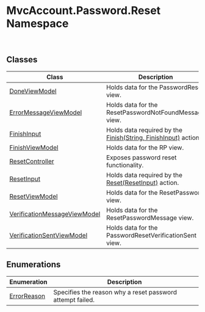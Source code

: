 MvcAccount.Password.Reset Namespace
===================================
 


Classes
-------

Class                              | Description                                                         
---------------------------------- | ------------------------------------------------------------------- 
[DoneViewModel][1]                 | Holds data for the PasswordReset view.                              
[ErrorMessageViewModel][2]         | Holds data for the ResetPasswordNotFoundMessage view.               
[FinishInput][3]                   | Holds data required by the [Finish(String, FinishInput)][4] action. 
[FinishViewModel][5]               | Holds data for the RP view.                                         
[ResetController][6]               | Exposes password reset functionality.                               
[ResetInput][7]                    | Holds data required by the [Reset(ResetInput)][8] action.           
[ResetViewModel][9]                | Holds data for the ResetPassword view.                              
[VerificationMessageViewModel][10] | Holds data for the ResetPasswordMessage view.                       
[VerificationSentViewModel][11]    | Holds data for the PasswordResetVerificationSent view.              


Enumerations
------------

Enumeration       | Description                                               
----------------- | --------------------------------------------------------- 
[ErrorReason][12] | Specifies the reason why a reset password attempt failed. 

[1]: DoneViewModel/README.md
[2]: ErrorMessageViewModel/README.md
[3]: FinishInput/README.md
[4]: ResetController/Finish_1.md
[5]: FinishViewModel/README.md
[6]: ResetController/README.md
[7]: ResetInput/README.md
[8]: ResetController/Reset_1.md
[9]: ResetViewModel/README.md
[10]: VerificationMessageViewModel/README.md
[11]: VerificationSentViewModel/README.md
[12]: ErrorReason/README.md